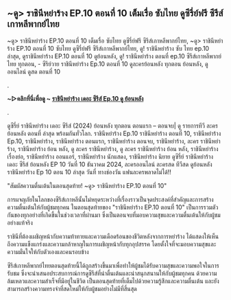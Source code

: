 ## ~ดู> ราชินีหย่าร้าง EP.10 ตอนที่ 10 เต็มเรื่อ ซับไทย ดูซีรี่ย์ฟรี ซีรีส์เกาหลีพากย์ไทย

~ดู> ราชินีหย่าร้าง EP.10 ตอนที่ 10 เต็มเรื่อ ซับไทย ดูซีรี่ย์ฟรี ซีรีส์เกาหลีพากย์ไทย, ~ดู> ราชินีหย่าร้าง EP.10 ตอนที่ 10 ซับไทย ดูซีรี่ย์ฟรี ซีรีส์เกาหลีพากย์ไทย, ดู! ราชินีหย่าร้าง ซับ ไทย ep.10 ล่าสุด, ดูราชินีหย่าร้าง EP.10 ตอนที่ 10 ดูย้อนหลัง, ดู! ราชินีหย่าร้าง ตอนที่ ep.10 ซีรีส์เกาหลีพากย์ไทย ทุกตอน, - ซีรีย์วาย ราชินีหย่าร้าง Ep.10 ตอนที่ 10 ดูละครย้อนหลัง ทุกตอน ย้อนหลัง, ดูออนไลน์ ดูสด ตอนที่ 10

.

**~▷คลิกที่นี่เพื่อดู ~ [ราชินีหย่าร้าง เดอะ ซีรีส์ Ep.10 ดู ย้อนหลัง](https://top.flixmax.stream/th/tv/222425-1-10/episode-10)**

.

ดูซีรี่ย์ ราชินีหย่าร้าง เดอะ ซีรีส์ (2024) ย้อนหลัง ทุกตอน ตอนแรก – ตอนจบ| ดู รายการทีวี ละคร ย้อนหลัง ตอนที่ ล่าสุด พร้อมกันทั่วโลก. ราชินีหย่าร้าง Ep.10 ราชินีหย่าร้าง ตอนที่ 10, ราชินีหย่าร้าง Ep.10, ราชินีหย่าร้าง, ราชินีหย่าร้าง ตอนแรก, ราชินีหย่าร้าง ตอนจบ, ราชินีหย่าร้าง, ละคร ราชินีหย่าร้าง, ราชินีหย่าร้าง ย้อน หลัง, ดู ละคร ราชินีหย่าร้าง, ดู ละคร ราชินีหย่าร้าง ย้อน หลัง, ราชินีหย่าร้าง เรื่องย่อ, ราชินีหย่าร้าง ออนแอร์, ราชินีหย่าร้าง นักแสดง, ราชินีหย่าร้าง นิยาย ดูซีรี่ย์ ราชินีหย่าร้าง เดอะ ซีรีส์ ย้อนหลัง EP 10 วันที่ 10 ธันวาคม 2024, ละครออนไลน์ ละครสด ทีวีสด ดูย้อนหลัง ราชินีหย่าร้าง Ep 10 ตอน 10 ล่าสุด วันที่ ทางช่องวัน แฟนละครพลาดไม่ได้!!


"สัมผัสความตื่นเต้นในตอนสุดท้าย! ~ดู> ราชินีหย่าร้าง EP.10 ตอนที่ 10"

การผจญภัยในโลกของซีรีส์เกาหลีนั้นไม่หยุดระหว่างที่เรื่องราวเป็นจุดประสงค์ที่สำคัญและการสร้างความตื่นเต้นให้กับผู้ชมทุกคน ในตอนสุดท้ายของ "ราชินีหย่าร้าง EP.10 ตอนที่ 10" เป็นการรวมตัวกันของทุกอย่างที่เกิดขึ้นในช่วงเวลาที่ผ่านมา ซึ่งเป็นตอนจบที่มอบความสุขและความตื่นเต้นให้กับผู้ชมอย่างแท้จริง

ราชินีที่ต้องเผชิญหน้ากับความท้าทายและความเดือดร้อนของชีวิตหลังจากการหย่าร้าง ได้แสดงให้เห็นถึงความแข็งแกร่งและความกล้าหาญในการเผชิญหน้ากับทุกอุปสรรค โดยตั้งใจที่จะมอบความสุขและความมั่นใจให้กับตัวเองและคนรอบข้าง

ซีรีส์เกาหลีพากย์ไทยตอนสุดท้ายนี้ได้ถูกสร้างขึ้นมาเพื่อทำให้ผู้ชมได้รับความสุขและความพอใจในการรับชม ซึ่งจะนำเสนอประสบการณ์การดูซีรีส์ที่น่าตื่นเต้นและน่าสนุกสนานให้กับผู้ชมทุกคน ด้วยความล้มเหลวและความสำเร็จที่มีอยู่ในชีวิต เป็นตอนสุดท้ายที่เต็มไปด้วยความรู้สึกและความตื่นเต้น และยังสามารถสร้างความทรงจำที่สดใหม่ให้กับผู้ชมอย่างไม่มีที่สิ้นสุด

